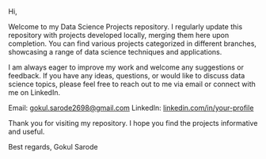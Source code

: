Hi,

Welcome to my Data Science Projects repository. I regularly update this repository with projects developed locally, merging them here upon completion. You can find various projects categorized in different branches, showcasing a range of data science techniques and applications.

I am always eager to improve my work and welcome any suggestions or feedback. If you have any ideas, questions, or would like to discuss data science topics, please feel free to reach out to me via email or connect with me on LinkedIn.

Email: gokul.sarode2698@gmail.com
LinkedIn: [linkedin.com/in/your-profile](https://www.linkedin.com/in/gokul-sarode-296454146/)

Thank you for visiting my repository. I hope you find the projects informative and useful.

Best regards,
Gokul Sarode

